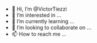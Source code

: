- 👋 Hi, I’m @VictorTiezzi
- 👀 I’m interested in ...
- 🌱 I’m currently learning ...
- 💞️ I’m looking to collaborate on ...
- 📫 How to reach me ...

<!---
VictorTiezzi/VictorTiezzi is a ✨ special ✨ repository because its `README.md` (this file) appears on your GitHub profile.
You can click the Preview link to take a look at your changes.
--->
